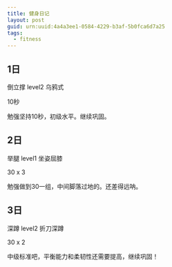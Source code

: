 ```yaml
---
title: 健身日记
layout: post
guid: urn:uuid:4a4a3ee1-0584-4229-b3af-5b0fca6d7a25
tags: 
  - fitness
---
```


1日
-----

倒立撑 level2 乌鸦式

10秒

勉强坚持10秒，初级水平。继续巩固。

2日
-----

举腿 level1 坐姿屈膝

30 x 3

勉强做到30一组，中间脚落过地的。还差得远呐。

3日
-----

深蹲 level2 折刀深蹲

30 x 2

中级标准吧，平衡能力和柔韧性还需要提高，继续巩固！
